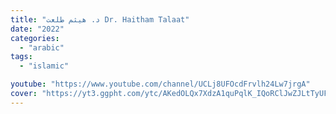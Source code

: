 ```yaml
---
title: "د. هيثم طلعت Dr. Haitham Talaat"
date: "2022"
categories:
  - "arabic"
tags:
  - "islamic"

youtube: "https://www.youtube.com/channel/UCLj8UFOcdFrvlh24Lw7jrgA"
cover: "https://yt3.ggpht.com/ytc/AKedOLQx7XdzA1quPqlK_IQoRClJwZJLtTyUF40UmWJ5Fw=s88-c-k-c0x00ffffff-no-rj"
---
```

